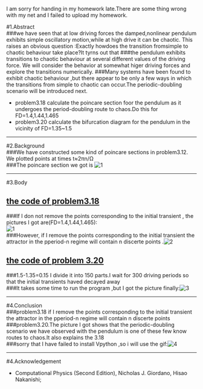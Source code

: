 I am sorry for handing in my homework late.There are some thing wrong with my net and I failed to upload my homework.   

#1.Abstract   
###we have seen that at low driving forces the damped,nonlinear pendulum exhibits simple oscillatory motion,while at high drive it can 
be chaotic. This raises an obvious question :Exactly howdoes the transition fromsimple to chaotic behaviour take place?It tyrns out that
###the pendulum exhibits transitions to chaotic behaviour at several different values of the driving force. We will consider the behavior at somewhat higer driving forces and explore the transitions numerically.
###Many systems have been found to exhibit chaotic behaviour ,but there appear to be only a few ways in which the transitions from simple to chaotic can occur.The periodic-doubling scenario will be introduced next.   
* problem3.18 calculate the poincare section foor the pendulum as it undergoes the period-doubling route to chaos.Do this for FD=1.4,1.44,1.465   
* problem3.20 calculate the bifurcation diagram for the pendulum in the vicinity of FD=1.35~1.5

---
#2.Background    
###We have constructed some kind of poincare sections in problem3.12. We plotted points at times t≈2πn/Ω   
###The poincare section we got is ![1](https://github.com/nasulong/computational_physics_N2014301020044/blob/master/exercise08/figure_3.12-1.png)    

---
#3.Body 

[the code of problem3.18](https://github.com/nasulong/computational_physics_N2014301020044/blob/master/exercise08/exercise08_problem3.18.py)
---
###If I don not remove the points corresponding to the initial transient , the pictures I got are(FD=1.4,1.44,1.465):   
![1](https://github.com/nasulong/computational_physics_N2014301020044/blob/master/exercise08/%E6%9C%AA%E5%91%BD%E5%90%8D.jpg)   
###However, if I remove the points corresponding to the initial transient the attractor in the pperiod-n regime will contain n discerte  points  .![2](https://github.com/nasulong/computational_physics_N2014301020044/blob/master/exercise08/300.jpg)    

[the code of problem 3.20](https://github.com/nasulong/computational_physics_N2014301020044/blob/master/exercise08/exercise08_problem3.20.py)   
---
###1.5-1.35=0.15 I divide it into 150 parts.I wait for 300 driving periods so that the initial transients haved decayed away   
###It takes some time to run the program ,but I got the picture finally:![3](https://github.com/nasulong/computational_physics_N2014301020044/blob/master/exercise08/3.20%E5%9B%BE.png)    

---
#4.Conclusion     
###problem3.18 if I remove the points corresponding to the initial transient the attractor in the pperiod-n regime will contain n discerte points    
###problem3.20.The picture I got shows that the periodic-doubling scenario we have observed with the pendulum is one of these few know routes to chaos.It also explains the 3.18   
###sorry that I have failed to install Vpython ,so i will use the gif:![4](https://github.com/nasulong/computational_physics_N2014301020044/blob/master/exercise08/%E5%8D%95%E6%91%86.gif)    

---
#4.Acknowledgement  
* Computational Physics (Second Edition), Nicholas J. Giordano, Hisao Nakanishi;

